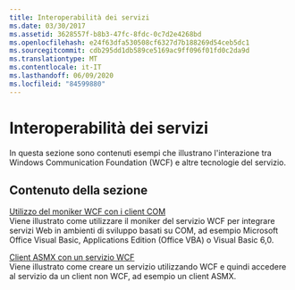 ```yaml
---
title: Interoperabilità dei servizi
ms.date: 03/30/2017
ms.assetid: 3628557f-b8b3-47fc-8fdc-0c7d2e4268bd
ms.openlocfilehash: e24f63dfa530508cf6327d7b188269d54ceb5dc1
ms.sourcegitcommit: cdb295dd1db589ce5169ac9ff096f01fd0c2da9d
ms.translationtype: MT
ms.contentlocale: it-IT
ms.lasthandoff: 06/09/2020
ms.locfileid: "84599880"
---
```

# <a name="service-interoperability"></a>Interoperabilità dei servizi
In questa sezione sono contenuti esempi che illustrano l'interazione tra Windows Communication Foundation (WCF) e altre tecnologie del servizio.  
  
## <a name="in-this-section"></a>Contenuto della sezione  
 [Utilizzo del moniker WCF con i client COM](using-the-wcf-moniker-with-com-clients.md)  
 Viene illustrato come utilizzare il moniker del servizio WCF per integrare servizi Web in ambienti di sviluppo basati su COM, ad esempio Microsoft Office Visual Basic, Applications Edition (Office VBA) o Visual Basic 6,0.  
  
 [Client ASMX con un servizio WCF](asmx-client-with-a-wcf-service.md)  
 Viene illustrato come creare un servizio utilizzando WCF e quindi accedere al servizio da un client non WCF, ad esempio un client ASMX.
